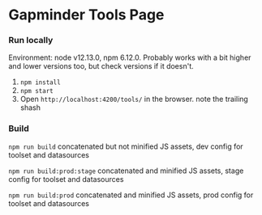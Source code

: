 # Gapminder Tools Page

### Run locally
Environment: node v12.13.0, npm 6.12.0. Probably works with a bit higher and lower versions too, but check versions if it doesn't.  

1. `npm install`
2. `npm start`
3. Open `http://localhost:4200/tools/` in the browser. note the trailing shash

### Build
`npm run build`
concatenated but not minified JS assets, dev config for toolset and datasources

`npm run build:prod:stage`
concatenated and minified JS assets, stage config for toolset and datasources

`npm run build:prod`
concatenated and minified JS assets, prod config for toolset and datasources
